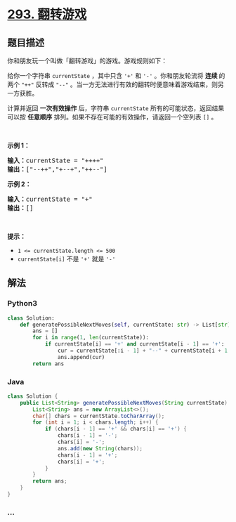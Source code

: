 # [293. 翻转游戏](https://leetcode-cn.com/problems/flip-game)



## 题目描述

<!-- 这里写题目描述 -->

<p>你和朋友玩一个叫做「翻转游戏」的游戏。游戏规则如下：</p>

<p>给你一个字符串 <code>currentState</code> ，其中只含 <code>'+'</code> 和 <code>'-'</code> 。你和朋友轮流将 <strong>连续 </strong>的两个 <code>"++"</code> 反转成 <code>"--"</code> 。当一方无法进行有效的翻转时便意味着游戏结束，则另一方获胜。</p>

<p>计算并返回 <strong>一次有效操作</strong> 后，字符串 <code>currentState</code> 所有的可能状态，返回结果可以按 <strong>任意顺序</strong> 排列。如果不存在可能的有效操作，请返回一个空列表 <code>[]</code> 。</p>

<p> </p>

<p><strong>示例 1：</strong></p>

<pre>
<strong>输入：</strong>currentState = "++++"
<strong>输出：</strong>["--++","+--+","++--"]
</pre>

<p><strong>示例 2：</strong></p>

<pre>
<strong>输入：</strong>currentState = "+"
<strong>输出：</strong>[]
</pre>

<p> </p>

<p><strong>提示：</strong></p>

<ul>
	<li><code>1 <= currentState.length <= 500</code></li>
	<li><code>currentState[i]</code> 不是 <code>'+'</code> 就是 <code>'-'</code></li>
</ul>


## 解法

<!-- 这里可写通用的实现逻辑 -->

<!-- tabs:start -->

### **Python3**

<!-- 这里可写当前语言的特殊实现逻辑 -->

```python
class Solution:
    def generatePossibleNextMoves(self, currentState: str) -> List[str]:
        ans = []
        for i in range(1, len(currentState)):
            if currentState[i] == '+' and currentState[i - 1] == '+':
                cur = currentState[:i - 1] + "--" + currentState[i + 1:]
                ans.append(cur)
        return ans
```

### **Java**

<!-- 这里可写当前语言的特殊实现逻辑 -->

```java
class Solution {
    public List<String> generatePossibleNextMoves(String currentState) {
        List<String> ans = new ArrayList<>();
        char[] chars = currentState.toCharArray();
        for (int i = 1; i < chars.length; i++) {
            if (chars[i - 1] == '+' && chars[i] == '+') {
                chars[i - 1] = '-';
                chars[i] = '-';
                ans.add(new String(chars));
                chars[i - 1] = '+';
                chars[i] = '+';
            }
        }
        return ans;
    }
}
```

### **...**

```

```

<!-- tabs:end -->
